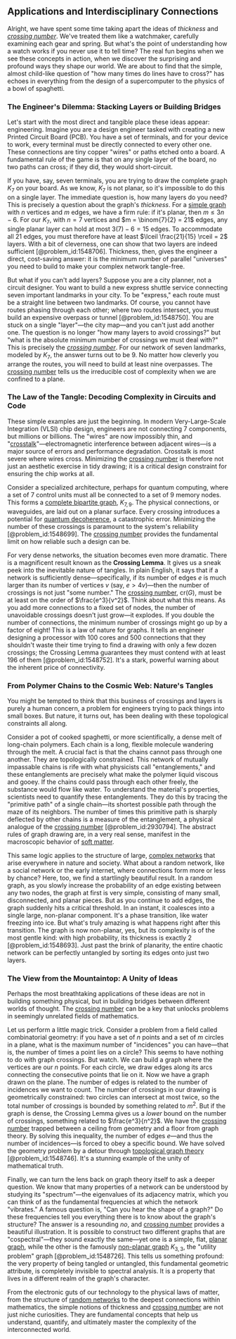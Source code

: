 ## Applications and Interdisciplinary Connections

Alright, we have spent some time taking apart the ideas of *thickness* and *[crossing number](@article_id:264405)*. We've treated them like a watchmaker, carefully examining each gear and spring. But what's the point of understanding how a watch works if you never use it to tell time? The real fun begins when we see these concepts in action, when we discover the surprising and profound ways they shape our world. We are about to find that the simple, almost child-like question of "how many times do lines have to cross?" has echoes in everything from the design of a supercomputer to the physics of a bowl of spaghetti.

### The Engineer's Dilemma: Stacking Layers or Building Bridges

Let's start with the most direct and tangible place these ideas appear: engineering. Imagine you are a design engineer tasked with creating a new Printed Circuit Board (PCB). You have a set of terminals, and for your device to work, every terminal must be directly connected to every other one. These connections are tiny copper "wires" or paths etched onto a board. A fundamental rule of the game is that on any single layer of the board, no two paths can cross; if they did, they would short-circuit.

If you have, say, seven terminals, you are trying to draw the complete graph $K_7$ on your board. As we know, $K_7$ is not planar, so it's impossible to do this on a single layer. The immediate question is, how many layers do you need? This is precisely a question about the graph's *thickness*. For a [simple graph](@article_id:274782) with $n$ vertices and $m$ edges, we have a firm rule: if it's planar, then $m \le 3n - 6$. For our $K_7$, with $n=7$ vertices and $m = \binom{7}{2} = 21$ edges, any single planar layer can hold at most $3(7)-6 = 15$ edges. To accommodate all 21 edges, you must therefore have at least $\lceil \frac{21}{15} \rceil = 2$ layers. With a bit of cleverness, one can show that two layers are indeed sufficient [@problem_id:1548706]. Thickness, then, gives the engineer a direct, cost-saving answer: it is the minimum number of parallel "universes" you need to build to make your complex network tangle-free.

But what if you can't add layers? Suppose you are a city planner, not a circuit designer. You want to build a new express shuttle service connecting seven important landmarks in your city. To be "express," each route must be a straight line between two landmarks. Of course, you cannot have routes phasing through each other; where two routes intersect, you must build an expensive overpass or tunnel [@problem_id:1548750]. You are stuck on a single "layer"—the city map—and you can't just add another one. The question is no longer "how many layers to avoid crossings?" but "what is the absolute minimum number of crossings we must deal with?" This is precisely the *[crossing number](@article_id:264405)*. For our network of seven landmarks, modeled by $K_7$, the answer turns out to be 9. No matter how cleverly you arrange the routes, you will need to build at least nine overpasses. The [crossing number](@article_id:264405) tells us the irreducible cost of complexity when we are confined to a plane.

### The Law of the Tangle: Decoding Complexity in Circuits and Code

These simple examples are just the beginning. In modern Very-Large-Scale Integration (VLSI) chip design, engineers are not connecting 7 components, but millions or billions. The "wires" are now impossibly thin, and "[crosstalk](@article_id:135801)"—electromagnetic interference between adjacent wires—is a major source of errors and performance degradation. Crosstalk is most severe where wires cross. Minimizing the [crossing number](@article_id:264405) is therefore not just an aesthetic exercise in tidy drawing; it is a critical design constraint for ensuring the chip works at all.

Consider a specialized architecture, perhaps for quantum computing, where a set of 7 control units must all be connected to a set of 9 memory nodes. This forms a [complete bipartite graph](@article_id:275735), $K_{7,9}$. The physical connections, or waveguides, are laid out on a planar surface. Every crossing introduces a potential for [quantum decoherence](@article_id:144716), a catastrophic error. Minimizing the number of these crossings is paramount to the system's reliability [@problem_id:1548699]. The [crossing number](@article_id:264405) provides the fundamental limit on how reliable such a design can be.

For very dense networks, the situation becomes even more dramatic. There is a magnificent result known as the **Crossing Lemma**. It gives us a sneak peek into the inevitable nature of tangles. In plain English, it says that if a network is sufficiently dense—specifically, if its number of edges $e$ is much larger than its number of vertices $v$ (say, $e > 4v$)—then the number of crossings is not just "some number." The [crossing number](@article_id:264405), $\text{cr}(G)$, must be at least on the order of $\frac{e^3}{v^2}$. Think about what this means. As you add more connections to a fixed set of nodes, the number of unavoidable crossings doesn't just grow—it explodes. If you double the number of connections, the minimum number of crossings might go up by a factor of eight! This is a law of nature for graphs. It tells an engineer designing a processor with 100 cores and 500 connections that they shouldn't waste their time trying to find a drawing with only a few dozen crossings; the Crossing Lemma guarantees they must contend with at least 196 of them [@problem_id:1548752]. It's a stark, powerful warning about the inherent price of connectivity.

### From Polymer Chains to the Cosmic Web: Nature's Tangles

You might be tempted to think that this business of crossings and layers is purely a human concern, a problem for engineers trying to pack things into small boxes. But nature, it turns out, has been dealing with these topological constraints all along.

Consider a pot of cooked spaghetti, or more scientifically, a dense melt of long-chain polymers. Each chain is a long, flexible molecule wandering through the melt. A crucial fact is that the chains cannot pass through one another. They are topologically constrained. This network of mutually impassable chains is rife with what physicists call "entanglements," and these entanglements are precisely what make the polymer liquid viscous and gooey. If the chains could pass through each other freely, the substance would flow like water. To understand the material's properties, scientists need to quantify these entanglements. They do this by tracing the "primitive path" of a single chain—its shortest possible path through the maze of its neighbors. The number of times this primitive path is sharply deflected by other chains is a measure of the entanglement, a physical analogue of the [crossing number](@article_id:264405) [@problem_id:2930794]. The abstract rules of graph drawing are, in a very real sense, manifest in the macroscopic behavior of [soft matter](@article_id:150386).

This same logic applies to the structure of large, [complex networks](@article_id:261201) that arise everywhere in nature and society. What about a random network, like a social network or the early internet, where connections form more or less by chance? Here, too, we find a startlingly beautiful result. In a random graph, as you slowly increase the probability of an edge existing between any two nodes, the graph at first is very simple, consisting of many small, disconnected, and planar pieces. But as you continue to add edges, the graph suddenly hits a critical threshold. In an instant, it coalesces into a single large, non-planar component. It's a phase transition, like water freezing into ice. But what's truly amazing is what happens right after this transition. The graph is now non-planar, yes, but its complexity is of the most gentle kind: with high probability, its thickness is exactly 2 [@problem_id:1548693]. Just past the brink of planarity, the entire chaotic network can be perfectly untangled by sorting its edges onto just two layers.

### The View from the Mountaintop: A Unity of Ideas

Perhaps the most breathtaking applications of these ideas are not in building something physical, but in building bridges between different worlds of thought. The [crossing number](@article_id:264405) can be a key that unlocks problems in seemingly unrelated fields of mathematics.

Let us perform a little magic trick. Consider a problem from a field called combinatorial geometry: if you have a set of $n$ points and a set of $m$ circles in a plane, what is the maximum number of "incidences" you can have—that is, the number of times a point lies on a circle? This seems to have nothing to do with graph crossings. But watch. We can build a graph where the vertices are our $n$ points. For each circle, we draw edges along its arcs connecting the consecutive points that lie on it. Now we have a graph drawn on the plane. The number of edges is related to the number of incidences we want to count. The number of crossings in our drawing is geometrically constrained: two circles can intersect at most twice, so the total number of crossings is bounded by something related to $m^2$. But if the graph is dense, the Crossing Lemma gives us a *lower* bound on the number of crossings, something related to $\frac{e^3}{n^2}$. We have the [crossing number](@article_id:264405) trapped between a ceiling from geometry and a floor from graph theory. By solving this inequality, the number of edges $e$—and thus the number of incidences—is forced to obey a specific bound. We have solved the geometry problem by a detour through [topological graph theory](@article_id:272469) [@problem_id:1548746]. It's a stunning example of the unity of mathematical truth.

Finally, we can turn the lens back on graph theory itself to ask a deeper question. We know that many properties of a network can be understood by studying its "spectrum"—the eigenvalues of its adjacency matrix, which you can think of as the fundamental frequencies at which the network "vibrates." A famous question is, "Can you hear the shape of a graph?" Do these frequencies tell you everything there is to know about the graph's structure? The answer is a resounding *no*, and [crossing number](@article_id:264405) provides a beautiful illustration. It is possible to construct two different graphs that are "cospectral"—they sound exactly the same—yet one is a simple, flat, [planar graph](@article_id:269143), while the other is the famously [non-planar graph](@article_id:261264) $K_{3,3}$, the "utility problem" graph [@problem_id:1548726]. This tells us something profound: the very property of being tangled or untangled, this fundamental geometric attribute, is completely invisible to spectral analysis. It is a property that lives in a different realm of the graph's character.

From the electronic guts of our technology to the physical laws of matter, from the structure of [random networks](@article_id:262783) to the deepest connections within mathematics, the simple notions of thickness and [crossing number](@article_id:264405) are not just niche curiosities. They are fundamental concepts that help us understand, quantify, and ultimately master the complexity of the interconnected world.
